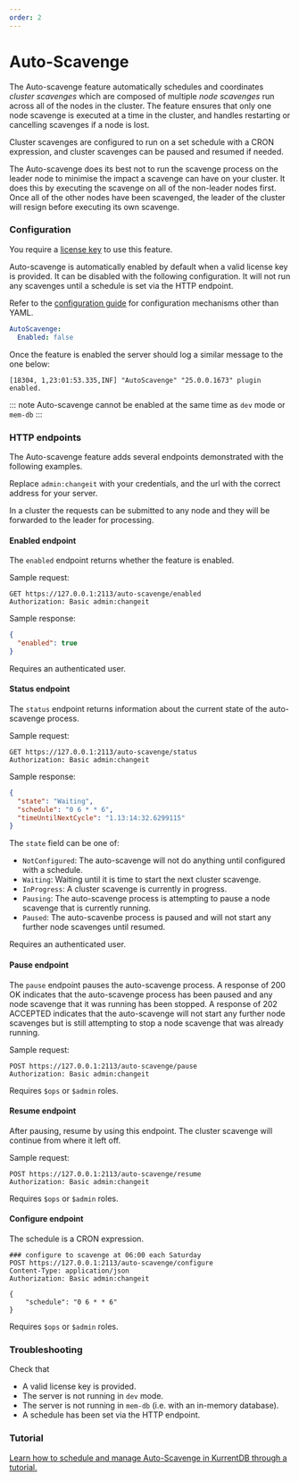 ```yaml
---
order: 2
---
```


# Auto-Scavenge

<Badge type="info" vertical="middle" text="License Required"/>

The Auto-scavenge feature automatically schedules and coordinates _cluster scavenges_ which are composed of multiple _node scavenges_ run across all of the nodes in the cluster. The feature ensures that only one node scavenge is executed at a time in the cluster, and handles restarting or cancelling scavenges if a node is lost.

Cluster scavenges are configured to run on a set schedule with a CRON expression, and cluster scavenges can be paused and resumed if needed.

The Auto-scavenge does its best not to run the scavenge process on the leader node to minimise the impact a scavenge can have on your cluster. It does this by executing the scavenge on all of the non-leader nodes first. Once all of the other nodes have been scavenged, the leader of the cluster will resign before executing its own scavenge.

### Configuration

You require a [license key](../quick-start/installation.md#license-keys) to use this feature.

Auto-scavenge is automatically enabled by default when a valid license key is provided. It can be disabled with the following configuration. It will not run any scavenges until a schedule is set via the HTTP endpoint.

Refer to the [configuration guide](../configuration/README.md) for configuration mechanisms other than YAML.

```yaml
AutoScavenge:
  Enabled: false
```

Once the feature is enabled the server should log a similar message to the one below:

```
[18304, 1,23:01:53.335,INF] "AutoScavenge" "25.0.0.1673" plugin enabled.
```

::: note
Auto-scavenge cannot be enabled at the same time as `dev` mode or `mem-db`
:::

### HTTP endpoints

The Auto-scavenge feature adds several endpoints demonstrated with the following examples.

Replace `admin:changeit` with your credentials, and the url with the correct address for your server.

In a cluster the requests can be submitted to any node and they will be forwarded to the leader for processing.

#### Enabled endpoint

The `enabled` endpoint returns whether the feature is enabled.

Sample request:

```http
GET https://127.0.0.1:2113/auto-scavenge/enabled
Authorization: Basic admin:changeit
```

Sample response:

```json
{
  "enabled": true
}
```

Requires an authenticated user.

#### Status endpoint

The `status` endpoint returns information about the current state of the auto-scavenge process.

Sample request:

```http
GET https://127.0.0.1:2113/auto-scavenge/status
Authorization: Basic admin:changeit
```

Sample response:

```json
{
  "state": "Waiting",
  "schedule": "0 6 * * 6",
  "timeUntilNextCycle": "1.13:14:32.6299115"
}
```

The `state` field can be one of:

* `NotConfigured`: The auto-scavenge will not do anything until configured with a schedule.
* `Waiting`: Waiting until it is time to start the next cluster scavenge.
* `InProgress`: A cluster scavenge is currently in progress.
* `Pausing`: The auto-scavenge process is attempting to pause a node scavenge that is currently running.
* `Paused`: The auto-scavenbe process is paused and will not start any further node scavenges until resumed.

Requires an authenticated user.

#### Pause endpoint

The `pause` endpoint pauses the auto-scavenge process. A response of 200 OK indicates that the auto-scavenge process has been paused and any node scavenge that it was running has been stopped. A response of 202 ACCEPTED indicates that the auto-scavenge will not start any further node scavenges but is still attempting to stop a node scavenge that was already running.

Sample request:

```http
POST https://127.0.0.1:2113/auto-scavenge/pause
Authorization: Basic admin:changeit
```

Requires `$ops` or `$admin` roles.

#### Resume endpoint

After pausing, resume by using this endpoint. The cluster scavenge will continue from where it left off.

Sample request:

```http
POST https://127.0.0.1:2113/auto-scavenge/resume
Authorization: Basic admin:changeit
```

Requires `$ops` or `$admin` roles.

#### Configure endpoint

The schedule is a CRON expression.

```http
### configure to scavenge at 06:00 each Saturday
POST https://127.0.0.1:2113/auto-scavenge/configure
Content-Type: application/json
Authorization: Basic admin:changeit

{
    "schedule": "0 6 * * 6"
}
```

Requires `$ops` or `$admin` roles.

### Troubleshooting

Check that
- A valid license key is provided.
- The server is not running in `dev` mode.
- The server is not running in `mem-db` (i.e. with an in-memory database).
- A schedule has been set via the HTTP endpoint.

### Tutorial

[Learn how to schedule and manage Auto-Scavenge in KurrentDB through a tutorial.](/tutorials/Auto-Scavenge.md)
